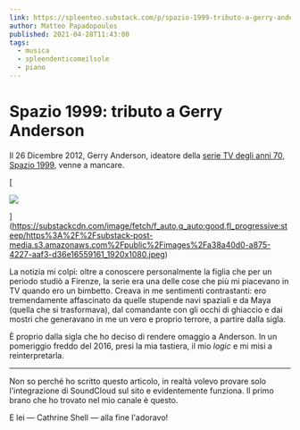 ```yaml
---
link: https://spleenteo.substack.com/p/spazio-1999-tributo-a-gerry-anderson
author: Matteo Papadopoulos
published: 2021-04-28T11:43:00
tags:
  - musica
  - spleendenticomeilsole
  - piano
---
```

# Spazio 1999: tributo a Gerry Anderson
Il 26 Dicembre 2012, Gerry Anderson, ideatore della [serie TV degli anni 70, Spazio 1999](https://it.wikipedia.org/wiki/Spazio_1999), venne a mancare.

[

![](https://substackcdn.com/image/fetch/w_1456,c_limit,f_auto,q_auto:good,fl_progressive:steep/https%3A%2F%2Fsubstack-post-media.s3.amazonaws.com%2Fpublic%2Fimages%2Fa38a40d0-a875-4227-aaf3-d36e16559161_1920x1080.jpeg)



](https://substackcdn.com/image/fetch/f_auto,q_auto:good,fl_progressive:steep/https%3A%2F%2Fsubstack-post-media.s3.amazonaws.com%2Fpublic%2Fimages%2Fa38a40d0-a875-4227-aaf3-d36e16559161_1920x1080.jpeg)

La notizia mi colpì: oltre a conoscere personalmente la figlia che per un periodo studiò a Firenze, la serie era una delle cose che più mi piacevano in TV quando ero un bimbetto. Creava in me sentimenti contrastanti: ero tremendamente affascinato da quelle stupende navi spaziali e da Maya (quella che si trasformava), dal comandante con gli occhi di ghiaccio e dai mostri che generavano in me un vero e proprio terrore, a partire dalla sigla.

È proprio dalla sigla che ho deciso di rendere omaggio a Anderson. In un pomeriggio freddo del 2016, presi la mia tastiera, il mio _logic_ e mi misi a reinterpretarla.

---

Non so perché ho scritto questo articolo, in realtà volevo provare solo l'integrazione di SoundCloud sul sito e evidentemente funziona. Il primo brano che ho trovato nel mio canale è questo.

E lei — Cathrine Shell — alla fine l'adoravo!